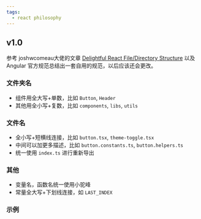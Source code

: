 ```yaml
---
tags:
  - react philosophy
---
```


## v1.0

参考 joshwcomeau大佬的文章 [Delightful React File/Directory Structure](https://www.joshwcomeau.com/react/file-structure/) 以及 Angular 官方规范总结出一套自用的规范，以后应该还会更改。

### 文件夹名

- 组件用全大写+单数，比如 `Button`, `Header`
- 其他用全小写+复数，比如 `components`, `libs`, `utils`

### 文件名

- 全小写+短横线连接，比如 `button.tsx`, `theme-toggle.tsx`
- 中间可以加更多描述，比如 `button.constants.ts`, `button.helpers.ts`
- 统一使用 `index.ts` 进行重新导出

### 其他

- 变量名，函数名统一使用小驼峰
- 常量全大写+下划线连接，如 `LAST_INDEX`

### 示例

